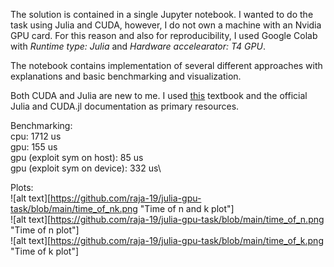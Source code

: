 The solution is contained in a single Jupyter notebook. I wanted to do the task using Julia and CUDA, however, I do not own a machine with an Nvidia GPU card. For this reason and also for reproducibility, I used Google Colab with _Runtime type: Julia_ and _Hardware accelearator: T4 GPU_.

The notebook contains implementation of several different approaches with explanations and basic benchmarking and visualization.

Both CUDA and Julia are new to me. I used [this](https://g.co/kgs/trm6WZe) textbook and the official Julia and CUDA.jl documentation as primary resources.

Benchmarking:\
cpu: 1712 us\
gpu: 155 us\
gpu (exploit sym on host): 85 us\
gpu (exploit sym on device): 332 us\

Plots:\
![alt text][https://github.com/raja-19/julia-gpu-task/blob/main/time_of_nk.png "Time of n and k plot"]\
![alt text][https://github.com/raja-19/julia-gpu-task/blob/main/time_of_n.png "Time of n plot"]\
![alt text][https://github.com/raja-19/julia-gpu-task/blob/main/time_of_k.png "Time of k plot"]
